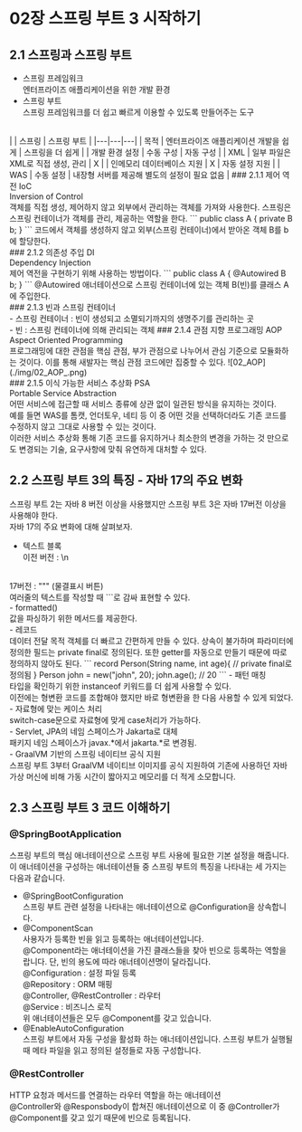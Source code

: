 # 02장 스프링 부트 3 시작하기<br>
## 2.1 스프링과 스프링 부트<br>
- 스프링 프레임워크<br>
엔터프라이즈 애플리케이션을 위한 개발 환경
- 스프링 부트<br>
스프링 프레임워크를 더 쉽고 빠르게 이용할 수 있도록 만들어주는 도구
<br>
|  | 스프링 | 스프링 부트 |
|---|---|---|
| 목적 | 엔터프라이즈 애플리케이션 개발을 쉽게 | 스프링을 더 쉽게 |
| 개발 환경 설정 | 수동 구성 | 자동 구성 |
| XML | 일부 파일은 XML로 직접 생성, 관리 | X |
| 인메모리 데이터베이스 지원 | X | 자동 설정 지원 |
| WAS | 수동 설정 | 내장형 서버를 제공해 별도의 설정이 필요 없음 |
### 2.1.1 제어 역전 IoC<br>
Inversion of Control<br>
객체를 직접 생성, 제어하지 않고 외부에서 관리하는 객체를 가져와 사용한다. 스프링은 스프링 컨테이너가 객체를 관리, 제공하는 역할을 한다.
```
public class A {
    private B b;
}
```
코드에서 객체를 생성하지 않고 외부(스프링 컨테이너)에서 받아온 객체 B를 b에 할당한다.
<br>
### 2.1.2 의존성 주입 DI<br>
Dependency Injection<br>
제어 역전을 구현하기 위해 사용하는 방법이다.
```
public class A {
    @Autowired
    B b;
}
```
@Autowired 애너테이션으로 스프링 컨테이너에 있는 객체 B(빈)를 클래스 A에 주입한다.
<br>
### 2.1.3 빈과 스프링 컨테이너<br>
- 스프링 컨테이너 : 빈이 생성되고 소멸되기까지의 생명주기를 관리하는 곳
<br>
- 빈 : 스프링 컨테이너에 의해 관리되는 객체
### 2.1.4 관점 지향 프로그래밍 AOP<br>
Aspect Oriented Programming<br>
프로그래밍에 대한 관점을 핵심 관점, 부가 관점으로 나누어서 관심 기준으로 모듈화하는 것이다. 이를 통해 새발자는 핵심 관점 코드에만 집중할 수 있다.
![02_AOP](./img/02_AOP_.png)
<br>
### 2.1.5 이식 가능한 서비스 추상화 PSA<br>
Portable Service Abstraction
<br>
어떤 서비스에 접근할 때 서비스 종류에 상관 없이 일관된 방식을 유지하는 것이다.
<br>
예를 들면 WAS를 톰캣, 언더토우, 네티 등 이 중 어떤 것을 선택하더라도 기존 코드를 수정하지 않고 그대로 사용할 수 있는 것이다.
<br>
이러한 서비스 추상화 통해 기존 코드를 유지하거나 최소한의 변경을 가하는 것 만으로도 변경되는 기술, 요구사항에 맞춰 유연하게 대처할 수 있다.

## 2.2 스프링 부트 3의 특징 - 자바 17의 주요 변화<br>
스프링 부트 2는 자바 8 버전 이상을 사용했지만 스프링 부트 3은 자바 17버전 이상을 사용해야 한다.
<br>
자바 17의 주요 변화에 대해 살펴보자.
<br>
- 텍스트 블록<br>
이전 버전 : \n
<br>
17버전 : """ (물결표시 버튼)<br>
여러줄의 텍스트를 작성할 때 ```로 감싸 표현할 수 있다.
<br>
- formatted()<br>
값을 파싱하기 위한 메서드를 제공한다.
<br>
- 레코드<br>
데이터 전달 목적 객체를 더 빠르고 간편하게 만들 수 있다.
상속이 불가하며 파라미터에 정의한 필드는 private final로 정의된다. 또한 getter를 자동으로 만들기 때문에 따로 정의하지 않아도 된다.
```
record Person(String name, int age){
    // private final로 정의됨
}
Person john = new("john", 20);
john.age(); // 20
```
- 패턴 매칭<br>
타입을 확인하기 위한 instanceof 키워드를 더 쉽게 사용할 수 있다.<br>이전에는 형변환 코드를 조합해야 했지만 바로 형변환을 한 다음 사용할 수 있게 되었다.
<br>
- 자료형에 맞는 케이스 처리
<br>
switch-case문으로 자료형에 맞게 case처리가 가능하다.
<br>
- Servlet, JPA의 네임 스페이스가 Jakarta로 대체
<br>
패키지 네임 스페이스가 javax.*에서 jakarta.*로 변경됨.
<br>
- GraalVM 기반의 스프링 네이티브 공식 지원
<br>
스프링 부트 3부터 GraalVM 네이티브 이미지를 공식 지원하여 기존에 사용하던 자바 가상 머신에 비해 가동 시간이 짧아지고 메모리를 더 적게 소모합니다.
<br>

## 2.3 스프링 부트 3 코드 이해하기
### @SpringBootApplication<br>
스프링 부트의 핵심 애너테이션으로 스프링 부트 사용에 필요한 기본 설정을 해줍니다. 이 애너테이션을 구성하는 애너테이션들 중 스프링 부트의 특징을 나타내는 세 가지는 다음과 같습니다.

- @SpringBootConfiguration<br>
스프링 부트 관련 설정을 나타내는 애너테이션으로 @Configuration을 상속합니다.
- @ComponentScan<br>
사용자가 등록한 빈을 읽고 등록하는 애너테이션입니다.<br>
@Component라는 애너테이션을 가진 클래스들을 찾아 빈으로 등록하는 역할을 랍니다. 단, 빈의 용도에 따라 애너테이션명이 달라집니다.<br>
@Configuration : 설정 파일 등록<br>
@Repository : ORM 매핑<br>
@Controller, @RestController : 라우터<br>
@Service : 비즈니스 로직<br>
위 애너테이션들은 모두 @Component를 갖고 있습니다.
- @EnableAutoConfiguration<br>
스프링 부트에서 자동 구성을 활성화 하는 애너테이션입니다. 스프링 부트가 실행될 때 메타 파일을 읽고 정의된 설정들로 자동 구성합니다.

### @RestController
HTTP 요청과 메서드를 연결하는 라우터 역할을 하는 애너테이션<br>
@Controller와 @Responsbody이 합쳐진 애너테이션으로 이 중 @Controller가 @Component를 갖고 있기 때문에 빈으로 등록됩니다.
